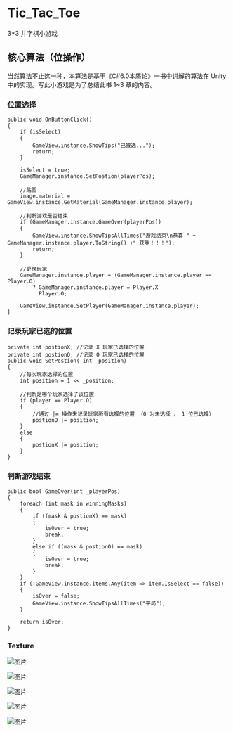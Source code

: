 # Tic_Tac_Toe
3*3 井字棋小游戏

## 核心算法（位操作）
当然算法不止这一种，本算法是基于《C#6.0本质论》一书中讲解的算法在 Unity 中的实现。写此小游戏是为了总结此书 1~3 章的内容。

### 位置选择  

    public void OnButtonClick()
    {
        if (isSelect)
        {
            GameView.instance.ShowTips("已被选...");
            return;
        }

        isSelect = true;
        GameManager.instance.SetPostion(playerPos);

        //贴图
        image.material = GameView.instance.GetMaterial(GameManager.instance.player);

        //判断游戏是否结束
        if (GameManager.instance.GameOver(playerPos))
        {
            GameView.instance.ShowTipsAllTimes("游戏结束\n恭喜 " + GameManager.instance.player.ToString() +" 获胜！！！");
            return;
        }

        //更换玩家
        GameManager.instance.player = (GameManager.instance.player == Player.O)
            ? GameManager.instance.player = Player.X
            : Player.O;

        GameView.instance.SetPlayer(GameManager.instance.player);
    }

### 记录玩家已选的位置

    private int postionX; //记录 X 玩家已选择的位置
    private int postionO; //记录 O 玩家已选择的位置
    public void SetPostion( int _position)
    {
        //每次玩家选择的位置
        int position = 1 << _position;

        //判断是哪个玩家选择了该位置
        if (player == Player.O)
        {
            //通过 |= 操作来记录玩家所有选择的位置 （0 为未选择 ， 1 位已选择）
            postionO |= position;
        }
        else
        {
            postionX |= position;
        }
    }

### 判断游戏结束

    public bool GameOver(int _playerPos)
    {
        foreach (int mask in winningMasks)
        {
            if ((mask & postionX) == mask)
            {
                isOver = true;
                break;
            }
            else if ((mask & postionO) == mask)
            {
                isOver = true;
                break;
            }
        }
        if (!GameView.instance.items.Any(item => item.IsSelect == false))
        {
            isOver = false;
            GameView.instance.ShowTipsAllTimes("平局");
        }

        return isOver;
    }

### Texture
![图片](https://github.com/Lenzan/Tic_Tac_Toe/blob/master/Texture/1.jpg)

![图片](https://github.com/Lenzan/Tic_Tac_Toe/blob/master/Texture/1.jpg)

![图片](https://github.com/Lenzan/Tic_Tac_Toe/blob/master/Texture/1.jpg)

![图片](https://github.com/Lenzan/Tic_Tac_Toe/blob/master/Texture/1.jpg)

![图片](https://github.com/Lenzan/Tic_Tac_Toe/blob/master/Texture/1.jpg)

